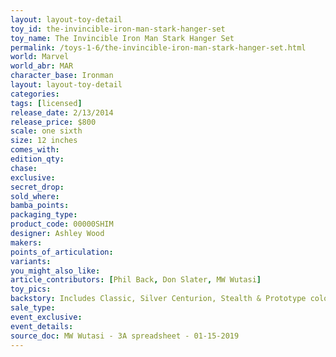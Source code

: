 ```yaml
---
layout: layout-toy-detail 
toy_id: the-invincible-iron-man-stark-hanger-set
toy_name: The Invincible Iron Man Stark Hanger Set
permalink: /toys-1-6/the-invincible-iron-man-stark-hanger-set.html
world: Marvel
world_abr: MAR
character_base: Ironman
layout: layout-toy-detail
categories: 
tags: [licensed]
release_date: 2/13/2014
release_price: $800 
scale: one sixth
size: 12 inches
comes_with: 
edition_qty: 
chase: 
exclusive: 
secret_drop: 
sold_where: 
bamba_points: 
packaging_type: 
product_code: 00000SHIM
designer: Ashley Wood
makers: 
points_of_articulation: 
variants: 
you_might_also_like: 
article_contributors: [Phil Back, Don Slater, MW Wutasi]
toy_pics: 
backstory: Includes Classic, Silver Centurion, Stealth & Prototype colorways
sale_type: 
event_exclusive: 
event_details: 
source_doc: MW Wutasi - 3A spreadsheet - 01-15-2019
---
```

